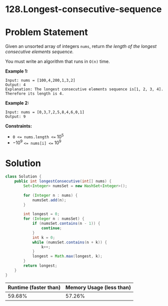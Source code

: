 # 128.Longest-consecutive-sequence

# Problem Statement

Given an unsorted array of integers `nums`, return *the length of the longest consecutive elements sequence.*

You must write an algorithm that runs in `O(n)` time.

**Example 1:**

```other
Input: nums = [100,4,200,1,3,2]
Output: 4
Explanation: The longest consecutive elements sequence is[1, 2, 3, 4]. Therefore its length is 4.
```

**Example 2:**

```other
Input: nums = [0,3,7,2,5,8,4,6,0,1]
Output: 9
```

**Constraints:**

- `0 <= nums.length <=` $10^5$
- $-10^9$ `<= nums[i] <=` $10^9$

# Solution

```java
class Solution {
    public int longestConsecutive(int[] nums) {
        Set<Integer> numsSet = new HashSet<Integer>();
        
        for (Integer n : nums) {
            numsSet.add(n);
        }
        
        int longest = 0;
        for (Integer n : numsSet) {
            if (numsSet.contains(n - 1)) {
                continue;
            }
            int k = 0;
            while (numsSet.contains(n + k)) {
                k++;
            }
            longest = Math.max(longest, k);
        }
        return longest;
    }
}
```

| **Runtime (faster than)** | **Memory Usage (less than)** |
| ------------------------- | ---------------------------- |
| 59.68%                    | 57.26%                       |

